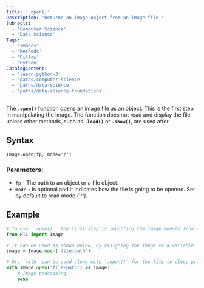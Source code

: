 ```yaml
---
Title: '.open()' 
Description: 'Returns an image object from an image file.' 
Subjects: 
  - 'Computer Science'
  - 'Data Science'
Tags: 
  - 'Images'
  - 'Methods'
  - 'Pillow'
  - 'Python'  
CatalogContent: 
  - 'learn-python-3'
  - 'paths/computer-science'
  - 'paths/data-science'
  - 'paths/data-science-foundations'
---
```


The **`.open()`** function opens an image file as an object. This is the first step in manipulating the image. The function does not read and display the file unless other methods, such as **`.load()`** or **`.show()`**, are used after.

## Syntax

```pseudo 
Image.open(fp, mode='r')
```

### Parameters:

- `fp` - The path to an object or a file object.                  
- `mode` - Is optional and it indicates how the file is going to be opened. Set by default to read mode ('r').  

## Example

```python
# To use `.open()`, the first step is importing the Image module from the PIL library
from PIL import Image

# It can be used as shown below, by assigning the image to a variable
image = Image.open('file-path')

# Or, `with` can be used along with `.open()` for the file to close properly after being processed
with Image.open('file-path') as image:
    # Image processing
    pass
```
